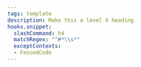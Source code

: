```yaml
---
tags: template
description: Make this a level 4 heading
hooks.snippet:
  slashCommand: h4
  matchRegex: "^#*\\s*"
  exceptContexts:
  - FencedCode
---
```

#### 